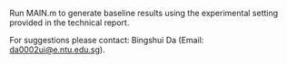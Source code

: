 Run MAIN.m to generate baseline results using the experimental setting provided in the technical report.

For suggestions please contact: Bingshui Da (Email: da0002ui@e.ntu.edu.sg).